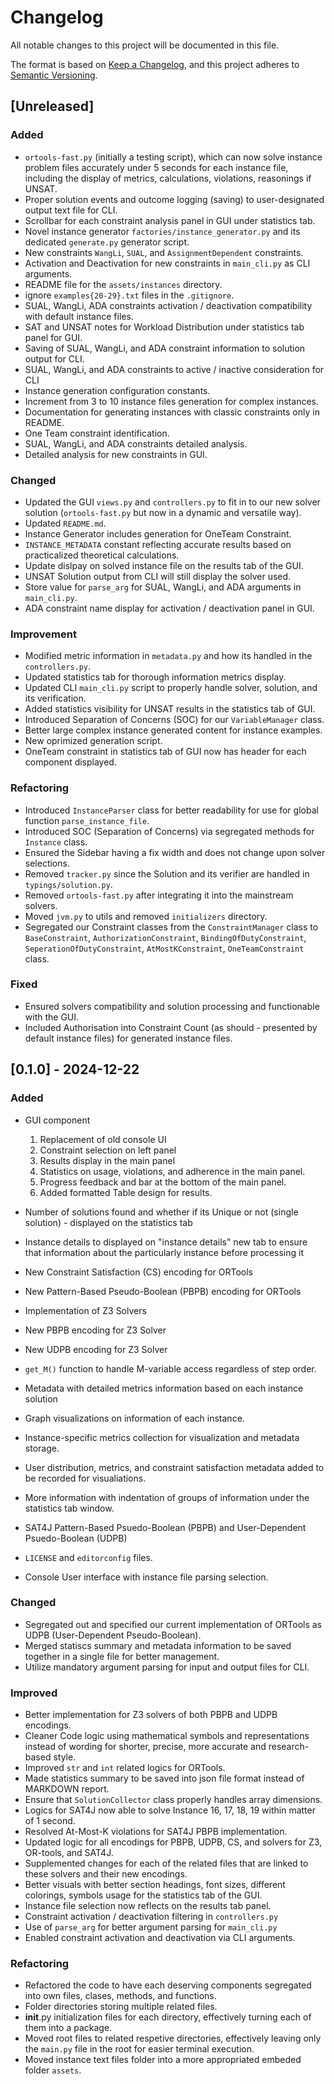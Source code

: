 # Changelog

All notable changes to this project will be documented in this file.

The format is based on [Keep a Changelog](https://keepachangelog.com/en/1.0.0/),
and this project adheres to [Semantic Versioning](https://semver.org/spec/v2.0.0.html).

## [Unreleased]

### Added
- `ortools-fast.py` (initially a testing script), which can now solve instance problem files accurately under 5 seconds for each instance file, including the display of metrics, calculations, violations, reasonings if UNSAT.
- Proper solution events and outcome logging (saving) to user-designated output text file for CLI.
- Scrollbar for each constraint analysis panel in GUI under statistics tab.
- Novel instance generator `factories/instance_generator.py` and its dedicated `generate.py` generator script.
- New constraints `WangLi`, `SUAL`, and `AssignmentDependent` constraints.
- Activation and Deactivation for new constraints in `main_cli.py` as CLI arguments.
- README file for the `assets/instances` directory.
- ignore `examples{20-29}.txt` files in the `.gitignore`.
- SUAL, WangLi, ADA constraints activation / deactivation compatibility with default instance files.
- SAT and UNSAT notes for Workload Distribution under statistics tab panel for GUI.
- Saving of SUAL, WangLi, and ADA constraint information to solution output for CLI.
- SUAL, WangLi, and ADA constraints to active / inactive consideration for CLI
- Instance generation configuration constants.
- Increment from 3 to 10 instance files generation for complex instances.
- Documentation for generating instances with classic constraints only in README.
- One Team constraint identification.
- SUAL, WangLi, and ADA constraints detailed analysis.
- Detailed analysis for new constraints in GUI.

### Changed
- Updated the GUI `views.py` and `controllers.py` to fit in to our new solver solution (`ortools-fast.py` but now in a dynamic and versatile way).
- Updated `README.md`.
- Instance Generator includes generation for OneTeam Constraint.
- `INSTANCE_METADATA` constant reflecting accurate results based on practicalized theoretical calculations.
- Update dislpay on solved instance file on the results tab of the GUI.
- UNSAT Solution output from CLI will still display the solver used.
- Store value for `parse_arg` for SUAL, WangLi, and ADA arguments in `main_cli.py`.
- ADA constraint name display for activation / deactivation panel in GUI.

### Improvement
- Modified metric information in `metadata.py` and how its handled in the `controllers.py`.
- Updated statistics tab for thorough information metrics display.
- Updated CLI `main_cli.py` script to properly handle solver, solution, and its verification.
- Added statistics visibility for UNSAT results in the statistics tab of GUI.
- Introduced Separation of Concerns (SOC) for our `VariableManager` class.
- Better large complex instance generated content for instance examples.
- New oprimized generation script.
- OneTeam constraint in statistics tab of GUI now has header for each component displayed.

### Refactoring
- Introduced `InstanceParser` class for better readability for use for global function `parse_instance_file`.
- Introduced SOC (Separation of Concerns) via segregated methods for `Instance` class.
- Ensured the Sidebar having a fix width and does not change upon solver selections.
- Removed `tracker.py` since the Solution and its verifier are handled in `typings/solution.py`.
- Removed `ortools-fast.py` after integrating it into the mainstream solvers.
- Moved `jvm.py` to utils and removed `initializers` directory.
- Segregated our Constraint classes from the `ConstraintManager` class to `BaseConstraint`, `AuthorizationConstraint`, `BindingOfDutyConstraint`, `SeperationOfDutyConstraint`, `AtMostKConstraint`, `OneTeamConstraint` class.

### Fixed
- Ensured solvers compatibility and solution processing and functionable with the GUI.
- Included Authorisation into Constraint Count (as should - presented by default instance files) for generated instance files.

## [0.1.0] - 2024-12-22

### Added
- GUI component
    1. Replacement of old console UI
    2. Constraint selection on left panel
    3. Results display in the main panel
    4. Statistics on usage, violations, and adherence in the main panel.
    5. Progress feedback and bar at the bottom of the main panel.
    6. Added formatted Table design for results.

- Number of solutions found and whether if its Unique or not (single solution) - displayed on the statistics tab
- Instance details to displayed on "instance details" new tab to ensure that information about the particularly instance before processing it
- New Constraint Satisfaction (CS) encoding for ORTools
- New Pattern-Based Pseudo-Boolean (PBPB) encoding for ORTools
- Implementation of Z3 Solvers
- New PBPB encoding for Z3 Solver
- New UDPB encoding for Z3 Solver
- `get_M()` function to handle M-variable access regardless of step order.
- Metadata with detailed metrics information based on each instance solution
- Graph visualizations on information of each instance.
- Instance-specific metrics collection for visualization and metadata storage.
- User distribution, metrics, and constraint satisfaction metadata added to be recorded for visualiations.
- More information with indentation of groups of information under the statistics tab window.
- SAT4J Pattern-Based Psuedo-Boolean (PBPB) and User-Dependent Psuedo-Boolean (UDPB)
- `LICENSE` and `editorconfig` files.
- Console User interface with instance file parsing selection.

### Changed
- Segregated out and specified our current implementation of ORTools as UDPB (User-Dependent Pseudo-Boolean).
- Merged statiscs summary and metadata information to be saved together in a single file for better management.
- Utilize mandatory argument parsing for input and output files for CLI.

### Improved
- Better implementation for Z3 solvers of both PBPB and UDPB encodings.
- Cleaner Code logic using mathematical symbols and representations instead of wording for shorter, precise, more accurate and research-based style.
- Improved `str` and `int` related logics for ORTools.
- Made statistics summary to be saved into json file format instead of MARKDOWN report.
- Ensure that `SolutionCollector` class properly handles array dimensions.
- Logics for SAT4J now able to solve Instance 16, 17, 18, 19 within matter of 1 second.
- Resolved At-Most-K violations for SAT4J PBPB implementation.
- Updated logic for all encodings for PBPB, UDPB, CS, and solvers for Z3, OR-tools, and SAT4J.
- Supplemented changes for each of the related files that are linked to these solvers and their new encodings.
- Better visuals with better section headings, font sizes, different colorings, symbols usage for the statistics tab of the GUI.
- Instance file selection now reflects on the results tab panel.
- Constraint activation / deactivation filtering in `controllers.py`
- Use of `parse_arg` for better argument parsing for `main_cli.py`
- Enabled constraint activation and deactivation via CLI arguments.

### Refactoring
- Refactored the code to have each deserving components segregated into own files, clases, methods, and functions.
- Folder directories storing multiple related files.
- __init__.py initialization files for each directory, effectively turning each of them into a package.
- Moved root files to related respetive directories, effectively leaving only the `main.py` file in the root for easier terminal execution.
- Moved instance text files folder into a more appropriated embeded folder `assets`.
